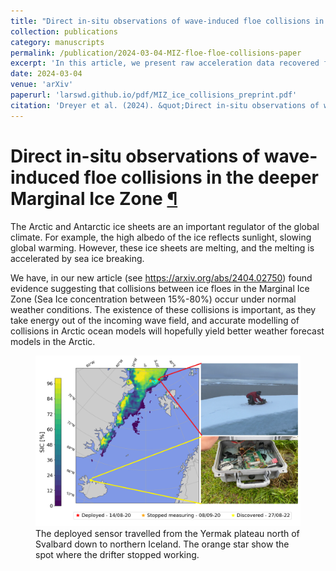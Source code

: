 ```yaml
---
title: "Direct in-situ observations of wave-induced floe collisions in the deeper Marginal Ice Zone"
collection: publications
category: manuscripts
permalink: /publication/2024-03-04-MIZ-floe-floe-collisions-paper
excerpt: 'In this article, we present raw acceleration data recovered from a buoy placed on an ice sheet in the arctic marginal ice zone in 2020. We found anomalous and extreme acceleration events in some parts of the recovered data. These events are both phase locked with the wave field and unidirectional, making collisions between ice floes a likely candidate for these events.'
date: 2024-03-04
venue: 'arXiv'
paperurl: 'larswd.github.io/pdf/MIZ_ice_collisions_preprint.pdf'
citation: 'Dreyer et al. (2024). &quot;Direct in-situ observations of wave-induced floe collisions in the deeper Marginal Ice Zone.&quot; <i>arXiv preprint arXiv:2404.02750</i>. 1(1).'
---
```


<h1>Direct in-situ observations of wave-induced floe collisions in the deeper Marginal Ice Zone <a class="headerlink" href="#Codes" title="Permalink to this headline">¶</a></h1>

<p>The Arctic and Antarctic ice sheets are an important regulator of the global climate. For example, the 
  high albedo of the ice reflects sunlight, slowing global warming. However, these ice sheets are melting, 
  and the melting is accelerated by sea ice breaking. </p>

<p>We have, in our new article  (see <a href="https://arxiv.org/abs/2404.02750">https://arxiv.org/abs/2404.02750</a>)
   found evidence suggesting that collisions between ice floes in the Marginal Ice Zone (Sea Ice concentration between 15%-80%) occur under normal weather conditions. 
   The existence of these collisions is important, as they take energy out of the incoming wave field,
   and accurate modelling of collisions in Arctic ocean models will hopefully yield
   better weather forecast models in the Arctic. 
   </p>
  <figure>
    <img src="../images/MIZ_collisions_history.png"> 
    <figcaption>The deployed sensor travelled from the Yermak plateau north of Svalbard
      down to northern Iceland. The orange star show the spot where the drifter stopped working. 
    </figcaption>
  </figure>